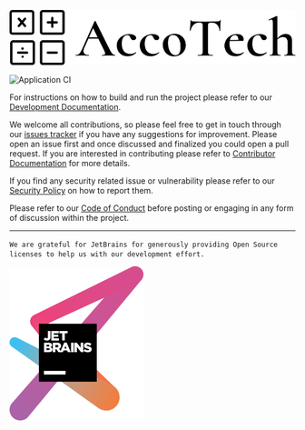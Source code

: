 ![AccoTech](docs/images/AccoTech.svg)

![Application CI](https://github.com/OpenArchitex/AccoTech/workflows/Application%20CI/badge.svg)

For instructions on how to build and run the project please refer to our [Development Documentation](https://github.com/OpenArchitex/AccoTech/blob/main/docs/DEVELOPER_DOCUMENTATION.md).

We welcome all contributions, so please feel free to get in touch through our [issues tracker](https://github.com/OpenArchitex/AccoTech/issues) if you have any suggestions for improvement. Please open an issue first and once discussed and finalized you could open a pull request. If you are interested in contributing please refer to [Contributor Documentation](https://github.com/OpenArchitex/AccoTech/blob/main/docs/CONTRIBUTING.md) for more details.

If you find any security related issue or vulnerability please refer to our [Security Policy](https://github.com/OpenArchitex/AccoTech/blob/main/SECURITY.md) on how to report them.

Please refer to our [Code of Conduct](https://github.com/OpenArchitex/AccoTech/blob/main/docs/CODE_OF_CONDUCT.md) before posting or engaging in any form of discussion within the project.

---

`We are grateful for JetBrains for generously providing Open Source licenses to help us with our development effort.`

[![JetBrains Logo](https://raw.githubusercontent.com/OpenArchitex/CommonAssets/main/images/jetbrains-logo.svg)](https://www.jetbrains.com/?from=CherishCakes)
